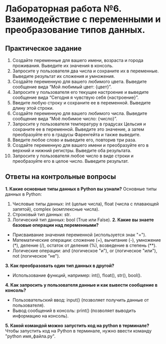 # Лабораторная работа №6. Взаимодействие с переменными и преобразование типов данных.

## Практическое задание
1. Создайте переменные для вашего имени, возраста и города проживания. Выведите их значения в консоль.
2. Запросите у пользователя два числа и сохраните их в переменные. Выведите результат их сложения и умножения.
3. Создайте переменную для вашего любимого цвета. Выведите сообщение вида “Мой любимый цвет: {цвет}”.
4. Запросите у пользователя его текущее настроение и выведите сообщение вида “Сегодня я чувствую себя {настроение}”.
5. Введите любую строку и сохраните ее в переменной. Выведите длину этой строки.
6. Создайте переменную для вашего любимого числа. Выведите сообщение вида “Моё любимое число: {число}”.
7. Запросите у пользователя температуру в градусах Цельсия и сохраните ее в переменной. Выведите это значение, а затем преобразуйте его в градусы Фаренгейта и также выведите.
8. Введите любое слово и выведите его, повторив три раза.
9. Создайте переменную для вашего имени и преобразуйте его в верхний и нижний регистры. Выведите оба результата.
10. Запросите у пользователя любое число в виде строки и преобразуйте его в целое число. Выведите результат.

## Ответы на контрольные вопросы
**1. Какие основные типы данных в Python вы узнали?**
Основные типы данных в Python:
1. Числовые типы данных: int (целые числа), float (числа с плавающей запятой), complex (комплексные числа).
2. Строковый тип данных: str.
3. Логический тип данных: bool (True или False).
**2. Какие вы знаете базовые операции над переменными?**
- Присваивание значения переменной (используется знак "=").
- Математические операции: сложение (+), вычитание (-), умножение (*), деление (/), остаток от деления (%), возведение в степень (**).
- Логические операции: and (логическое "и"), or (логическое "или"), not (логическое "не").

**3. Как преобразовать один тип данных в другой?**
- Использование функций, например: int(), float(), str(), bool().

**4. Как запросить у пользователя данные и как вывести сообщение в консоль?**
- Пользовательский ввод: input() (позволяет получить данные от пользователя).
- Вывод сообщений в консоль: print() (позволяет выводить информацию на консоль).

**5. Какой командой можно запустить код на python в терминале?**
Чтобы запустить код на Python в терминале, нужно ввести команду "python имя_файла.py".



